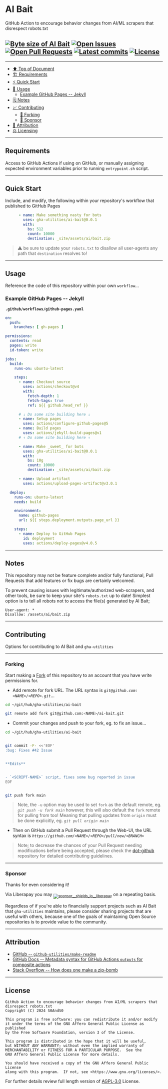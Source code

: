 # AI Bait
[heading__top]:
  #ai-bait
  "&#x2B06; GitHub Action to encourage behavior changes from AI/ML scrapers that disrespect robots.txt"


GitHub Action to encourage behavior changes from AI/ML scrapers that disrespect robots.txt

## [![Byte size of AI Bait][badge__main__ai_bait__source_code]][honeybot__main__source_code] [![Open Issues][badge__issues__ai_bait]][issues__ai_bait] [![Open Pull Requests][badge__pull_requests__ai_bait]][pull_requests__ai_bait] [![Latest commits][badge__commits__ai_bait__main]][commits__ai_bait__main] [![License][badge__license]][branch__current__license]


---


- [:arrow_up: Top of Document][heading__top]
- [:building_construction: Requirements][heading__requirements]
- [:zap: Quick Start][heading__quick_start]
- [&#x1F9F0; Usage][heading__usage]
  - [Example GitHub Pages -- Jekyll][heading__example_github_pages_jekyll]
- [&#x1F5D2; Notes][heading__notes]
- [:chart_with_upwards_trend: Contributing][heading__contributing]
  - [:trident: Forking][heading__forking]
  - [:currency_exchange: Sponsor][heading__sponsor]
- [:card_index: Attribution][heading__attribution]
- [:balance_scale: Licensing][heading__license]


---



## Requirements
[heading__requirements]:
  #requirements
  "&#x1F3D7; Prerequisites and/or dependencies that this project needs to function properly"


Access to GitHub Actions if using on GitHub, or manually assigning expected
environment variables prior to running `entrypoint.sh` script.


______


## Quick Start
[heading__quick_start]:
  #quick-start
  "&#9889; Perhaps as easy as one, 2.0,..."


Include, and modify, the following within your repository's workflow that
published to GitHub Pages

```yaml
      - name: Make something nasty for bots
        uses: gha-utilities/ai-bait@0.0.1
        with:
          bs: 512
          count: 10000
          destination: _site/assets/ai/bait.zip
```

> :warning: be sure to update your `robots.txt` to disallow all user-agents any
> path that `destination` resolves to!


______


## Usage
[heading__usage]:
  #usage
  "&#x1F9F0; How to utilize this repository"


Reference the code of this repository within your own `workflow`...

### Example GitHub Pages -- Jekyll
[heading__example_github_pages_jekyll]: #example-github-pages-jekyll


**`.github/workflows/github-pages.yaml`**

```yaml
on:
  push:
    branches: [ gh-pages ]

permissions:
  contents: read
  pages: write
  id-token: write

jobs:
  build:
    runs-on: ubuntu-latest

    steps:
      - name: Checkout source
        uses: actions/checkout@v4
        with:
          fetch-depth: 1
          fetch-tags: true
          ref: ${{ github.head_ref }}

      # ↓ Do some site building here ↓
      - name: Setup pages
        uses: actions/configure-github-pages@5
      - name: Build pages
        uses: actions/jekyll-build-pages@v1
      # ↑ Do some site building here ↑

      - name: Make _sweet_ for bots
        uses: gha-utilities/ai-bait@0.0.1
        with:
          bs: 10g
          count: 10000
          destination: _site/assets/ai/bait.zip

      - name: Upload artifact
        uses: actions/upload-pages-artifact@v3.0.1

  deploy:
    runs-on: ubuntu-latest
    needs: build

    environment:
      name: github-pages
      url: ${{ steps.deployment.outputs.page_url }}

    steps:
      - name: Deploy to GitHub Pages
        id: deployment
        uses: actions/deploy-pages@v4.0.5
```


______


## Notes
[heading__notes]:
  #notes
  "&#x1F5D2; Additional things to keep in mind when developing"


This repository may not be feature complete and/or fully functional, Pull
Requests that add features or fix bugs are certainly welcomed.

To prevent causing issues with legitimate/authorized web-scrapers, and other
tools, be sure to keep your site's `robots.txt` up to date!  Simplest option is
to tell all robots not to access the file(s) generated by AI Bait;

```
User-agent: *
Disallow: /assets/ai/bait.zip
```


______


## Contributing
[heading__contributing]:
  #contributing
  "&#x1F4C8; Options for contributing to AI Bait and gha-utilities"


Options for contributing to AI Bait and `gha-utilities`


---


### Forking
[heading__forking]:
  #forking
  "&#x1F531; Tips for forking AI Bait"


Start making a [Fork][honeybot__fork_it] of this repository to an account that
you have write permissions for.


- Add remote for fork URL. The URL syntax is
  _`git@github.com:<NAME>/<REPO>.git`_...


```Bash
cd ~/git/hub/gha-utilities/ai-bait

git remote add fork git@github.com:<NAME>/ai-bait.git
```


- Commit your changes and push to your fork, eg. to fix an issue...


```Bash
cd ~/git/hub/gha-utilities/ai-bait


git commit -F- <<'EOF'
:bug: Fixes #42 Issue


**Edits**


- `<SCRIPT-NAME>` script, fixes some bug reported in issue
EOF


git push fork main
```


> Note, the `-u` option may be used to set `fork` as the default remote, eg.
> _`git push -u fork main`_ however, this will also default the `fork` remote
> for pulling from too! Meaning that pulling updates from `origin` must be done
> explicitly, eg. _`git pull origin main`_

- Then on GitHub submit a Pull Request through the Web-UI, the URL syntax is
  _`https://github.com/<NAME>/<REPO>/pull/new/<BRANCH>`_


> Note; to decrease the chances of your Pull Request needing modifications
> before being accepted, please check the
> [dot-github](https://github.com/gha-utilities/.github) repository for
> detailed contributing guidelines.


---


### Sponsor
  [heading__sponsor]:
  #sponsor
  "&#x1F4B1; Methods for financially supporting gha-utilities that maintains AI Bait"


Thanks for even considering it!


Via Liberapay you may
<sub>[![sponsor__shields_io__liberapay]][sponsor__link__liberapay]</sub> on a
repeating basis.


Regardless of if you're able to financially support projects such as AI Bait
that `gha-utilities` maintains, please consider sharing projects that are
useful with others, because one of the goals of maintaining Open Source
repositories is to provide value to the community.


______


## Attribution
[heading__attribution]:
  #attribution
  "&#x1F4C7; Resources that where helpful in building this project so far."


- [GitHub -- `github-utilities/make-readme`](https://github.com/github-utilities/make-readme)
- [GitHub Docs -- Metadata syntax for GitHub Actions `outputs` for composite actions](https://docs.github.com/en/actions/creating-actions/metadata-syntax-for-github-actions#outputs-for-composite-actions)
- [Stack Overflow -- How does one make a zip-bomb](https://stackoverflow.com/questions/1459673/how-does-one-make-a-zip-bomb)


______


## License
[heading__license]:
  #license
  "&#x2696; Legal side of Open Source"


```
GitHub Action to encourage behavior changes from AI/ML scrapers that disrespect robots.txt
Copyright (C) 2024 S0AndS0

This program is free software: you can redistribute it and/or modify
it under the terms of the GNU Affero General Public License as published
by the Free Software Foundation, version 3 of the License.

This program is distributed in the hope that it will be useful,
but WITHOUT ANY WARRANTY; without even the implied warranty of
MERCHANTABILITY or FITNESS FOR A PARTICULAR PURPOSE.  See the
GNU Affero General Public License for more details.

You should have received a copy of the GNU Affero General Public License
along with this program.  If not, see <https://www.gnu.org/licenses/>.
```


For further details review full length version of [AGPL-3.0][branch__current__license] License.



[branch__current__license]:
  /LICENSE
  "&#x2696; Full length version of AGPL-3.0 License"

[badge__license]:
  https://img.shields.io/github/license/gha-utilities/ai-bait

[badge__commits__ai_bait__main]:
  https://img.shields.io/github/last-commit/gha-utilities/ai-bait/main.svg

[commits__ai_bait__main]:
  https://github.com/gha-utilities/ai-bait/commits/main
  "&#x1F4DD; History of changes on this branch"


[honeybot__community]:
  https://github.com/gha-utilities/ai-bait/community
  "&#x1F331; Dedicated to functioning code"


[issues__ai_bait]:
  https://github.com/gha-utilities/ai-bait/issues
  "&#x2622; Search for and _bump_ existing issues or open new issues for project maintainer to address."

[honeybot__fork_it]:
  https://github.com/gha-utilities/ai-bait/fork
  "&#x1F531; Fork it!"

[pull_requests__ai_bait]:
  https://github.com/gha-utilities/ai-bait/pulls
  "&#x1F3D7; Pull Request friendly, though please check the Community guidelines"

[honeybot__main__source_code]:
  https://github.com/gha-utilities/ai-bait/
  "&#x2328; Project source!"

[badge__issues__ai_bait]:
  https://img.shields.io/github/issues/gha-utilities/ai-bait.svg

[badge__pull_requests__ai_bait]:
  https://img.shields.io/github/issues-pr/gha-utilities/ai-bait.svg

[badge__main__ai_bait__source_code]:
  https://img.shields.io/github/repo-size/gha-utilities/ai-bait


[rust_home]:
  https://www.rust-lang.org/
  "Home page for Rust language"

[rust_github]:
  https://github.com/rust-lang
  "Source code for Rust on GitHub"

[sponsor__shields_io__liberapay]:
  https://img.shields.io/static/v1?logo=liberapay&label=Sponsor&message=gha-utilities

[sponsor__link__liberapay]:
  https://liberapay.com/gha-utilities
  "&#x1F4B1; Sponsor developments and projects that gha-utilities maintains via Liberapay"


